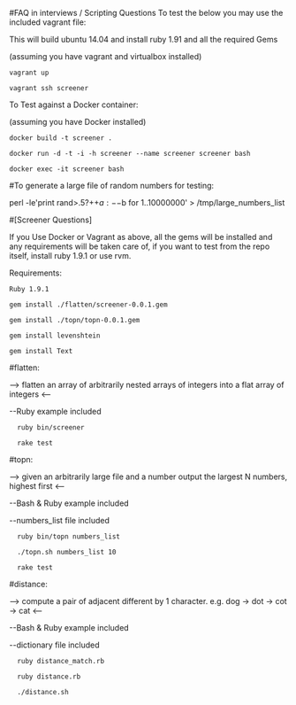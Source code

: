 #FAQ in interviews / Scripting Questions
To test the below you may use the included vagrant file:

This will build ubuntu 14.04 and install ruby 1.91 and all the required Gems
  
  (assuming you have vagrant and virtualbox installed)
  
    vagrant up
    
    vagrant ssh screener

To Test against a Docker container:

  (assuming you have Docker installed)

    docker build -t screener .

    docker run -d -t -i -h screener --name screener screener bash

    docker exec -it screener bash 

#To generate a large file of random numbers for testing:

  perl -le'print rand>.5?++$a:--$b for 1..10000000' > /tmp/large_numbers_list

#[Screener Questions]

If you Use Docker or Vagrant as above, all the gems will be installed and any requirements will be taken care of, if you want to test from the repo itself, install ruby 1.9.1 or use rvm.

Requirements:

    Ruby 1.9.1
  
    gem install ./flatten/screener-0.0.1.gem 
  
    gem install ./topn/topn-0.0.1.gem
    
    gem install levenshtein
    
    gem install Text
  



#flatten: 

--> flatten an array of arbitrarily nested arrays of integers into a flat array of integers <--

  --Ruby example included
      
      ruby bin/screener

      rake test
      


  
#topn: 

 --> given an arbitrarily large file and a number output the largest N numbers, highest first <--

  --Bash & Ruby example included

  --numbers_list file included

      ruby bin/topn numbers_list

      ./topn.sh numbers_list 10

      rake test

 
 
  
#distance: 

 --> compute a pair of adjacent different by 1 character. e.g. dog -> dot -> cot -> cat <--

  --Bash & Ruby example included

  --dictionary file included

      ruby distance_match.rb

      ruby distance.rb

      ./distance.sh
